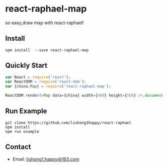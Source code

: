 # react-raphael-map

so easy,draw map with react-raphael!

## Install
    
    npm install  --save react-raphael-map
    
## Quickly Start

``` js
var React = require('react');
var ReactDOM = require('react-dom');
var {china,Map} = require('react-raphael-map');

ReactDOM.render(<Map data={china} width={480} height={560} />,document.getElementById("react-container"));
```

## Run Example

    git clone https://github.com/liuhong1happy/react-raphael
    npm install
    npm run example

## Contact

- Email: [liuhong1.happy@163.com](mailto:liuhong1.happy@163.com)